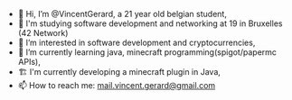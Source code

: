 - 👋 Hi, I’m @VincentGerard, a 21 year old belgian student,
- 🧐 I'm studying software development and networking at 19 in Bruxelles (42 Network)
- 👀 I’m interested in software development and cryptocurrencies,
- 🌱 I’m currently learning java, minecraft programming(spigot/papermc APIs),
- 🏗️ I'm currently developing a minecraft plugin in Java,
- 📫 How to reach me: mail.vincent.gerard@gmail.com 

<!---
VincentGerard/VincentGerard is a ✨ special ✨ repository because its `README.md` (this file) appears on your GitHub profile.
You can click the Preview link to take a look at your changes.
--->

